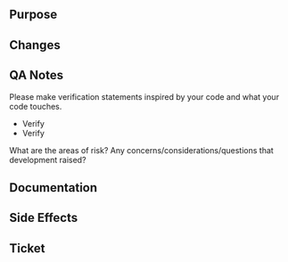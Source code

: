 <!-- Before submit your Pull Request, make sure you picked
     the right branch:

     - For hotfixes, select "master" as the target branch
     - For new features, select "develop" as the target branch
     - For release feature fixes, select the relevant release branch (release/X.Y.Z) as the target branch -->

## Purpose

<!-- Describe the purpose of your changes -->

## Changes

<!-- Briefly describe or list your changes  -->

## QA Notes
Please make verification statements inspired by your code and what your code touches. 
- Verify
- Verify

What are the areas of risk?
Any concerns/considerations/questions that development raised?
  

## Documentation

<!-- Does any internal or external documentation need to be updated?
     - If the API was versioned, update the developer.osf.io changelog.
     - If changes were made to the API, link the developer.osf.io PR here.
-->

## Side Effects

<!-- Any possible side effects? -->

## Ticket

<!-- Link to JIRA ticket, if applicable e.g. https://openscience.atlassian.net/browse/OSF-1234 -->
